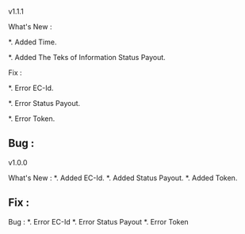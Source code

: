 v1.1.1

What's New :

*. Added Time.

*. Added The Teks of Information Status Payout.

Fix :

*. Error EC-Id.

*. Error Status Payout.

*. Error Token.

Bug :
-


v1.0.0

What's New :
*. Added EC-Id.
*. Added Status Payout.
*. Added Token.

Fix :
-

Bug :
*. Error EC-Id
*. Error Status Payout
*. Error Token
